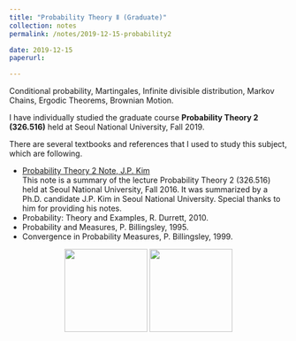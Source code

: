 ```yaml
---
title: "Probability Theory Ⅱ (Graduate)"
collection: notes
permalink: /notes/2019-12-15-probability2

date: 2019-12-15
paperurl:

---
```


Conditional probability, Martingales, Infinite divisible distribution, Markov Chains, Ergodic Theorems, Brownian Motion.  

I have individually studied the graduate course **Probability Theory 2 (326.516)** held at Seoul National University, Fall 2019.  

There are several textbooks and references that I used to study this subject, which are following.
* [Probability Theory 2 Note, J.P. Kim](https://jpkimstat.files.wordpress.com/2018/11/probability-theory-ii1.pdf)  
This note is a summary of the lecture Probability Theory 2 (326.516) held at Seoul National University, Fall 2016. It was summarized by a Ph.D. candidate J.P. Kim in Seoul National University. Special thanks to him for providing his notes.
* Probability: Theory and Examples, R. Durrett, 2010.
* Probability and Measures, P. Billingsley, 1995.
* Convergence in Probability Measures, P. Billingsley, 1999.  

<p align="center">

  <img src="http://austinyi.github.io/images/durrett.jpg" style="width:150px;"/>
          
  <img src="http://austinyi.github.io/images/billingsley.jpg" style="width:150px;"/>

</p>





